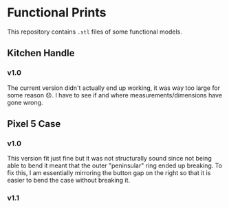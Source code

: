 # Functional Prints
This repository contains `.stl` files of some functional models.
## Kitchen Handle
### v1.0
The current version didn't actually end up working, it was way too large for some reason 😞. I have to see if and where measurements/dimensions have gone wrong.
## Pixel 5 Case
### v1.0
This version fit just fine but it was not structurally sound since not being able to bend it meant that the outer "peninsular" ring ended up breaking. To fix this, I am essentially mirroring the button gap on the right so that it is easier to bend the case without breaking it.
### v1.1
